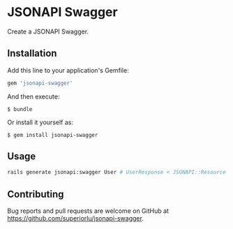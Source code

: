 # JSONAPI Swagger

Create a JSONAPI Swagger.

## Installation

Add this line to your application's Gemfile:

```ruby
gem 'jsonapi-swagger'
```

And then execute:

    $ bundle

Or install it yourself as:

    $ gem install jsonapi-swagger

## Usage

```sh
rails generate jsonapi:swagger User # UserResponse < JSONAPI::Resource
```

## Contributing

Bug reports and pull requests are welcome on GitHub at https://github.com/superiorlu/jsonapi-swagger.

